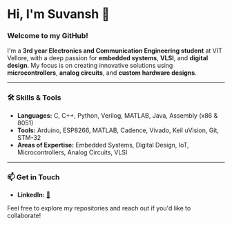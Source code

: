 # Hi, I'm Suvansh 👋

### Welcome to my GitHub!

I'm a **3rd year Electronics and Communication Engineering student** at VIT Vellore, with a deep passion for **embedded systems**, **VLSI**, and **digital design**. My focus is on creating innovative solutions using **microcontrollers**, **analog circuits**, and **custom hardware designs**.

---


### 🛠️ Skills & Tools

- **Languages:** C, C++, Python, Verilog, MATLAB, Java, Assembly (x86 & 8051)
- **Tools:** Arduino, ESP8266, MATLAB, Cadence, Vivado, Keil uVision, Git, STM-32
- **Areas of Expertise:** Embedded Systems, Digital Design, IoT, Microcontrollers, Analog Circuits, VLSI

---

### 📫 Get in Touch

- **LinkedIn:** [🔨](https://www.linkedin.com/in/suvansh-gupta-8bb744308/)

Feel free to explore my repositories and reach out if you'd like to collaborate!
